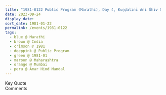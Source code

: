 ```yaml
---
title: "1981-0122 Public Program (Marathi), Day 4, Kuṇḍalinī Ani Śhiv Śhakti, Amar Hind Mandal, Dadar, Mumbai, Maharashtra, India"
date: 2023-09-24
display_date: 
sort_date: 1981-01-22
permalink: /events/1981-0122
tags:
  - blue @ Marathi
  - brown @ India
  - crimson @ 1981
  - deeppink @ Public Program
  - green @ 1981-01
  - maroon @ Maharashtra
  - orange @ Mumbai
  - peru @ Amar Hind Mandal
---
```


<wave-list>
  <list-title color="green" width="75">Key Quote</list-title>
  <list-item color="BlanchedAlmond"  width="200"></list-item>
  <list-item color="Lavender"></list-item>
  <list-item color="BlanchedAlmond"></list-item>
</wave-list>

<br>

<wave-list>
  <list-title color="green" width="75">Comments</list-title>
  <list-item color="BlanchedAlmond"  width="200"></list-item>
  <list-item color="Lavender"></list-item>
  <list-item color="BlanchedAlmond"></list-item>
</wave-list>